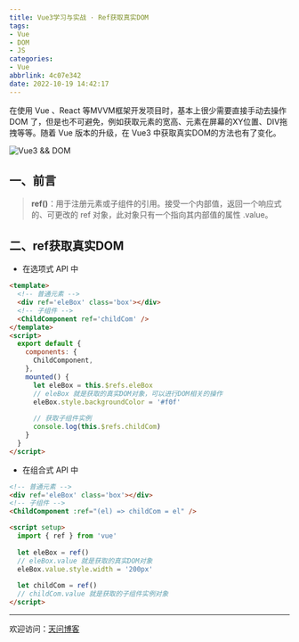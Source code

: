 ```yaml
---
title: Vue3学习与实战 · Ref获取真实DOM
tags:
- Vue
- DOM
- JS
categories:
- Vue
abbrlink: 4c07e342
date: 2022-10-19 14:42:17
---
```


在使用 Vue 、React 等MVVM框架开发项目时，基本上很少需要直接手动去操作 DOM 了，但是也不可避免，例如获取元素的宽高、元素在屏幕的XY位置、DIV拖拽等等。随着 Vue 版本的升级，在 Vue3 中获取真实DOM的方法也有了变化。

![Vue3 && DOM](https://tiven.cn/static/img/img-vue-03-tmlDL4iULG4rKKWmGDCEN.jpg)

[//]: # (<!-- more -->)

## 一、前言

>**ref()**：用于注册元素或子组件的引用。接受一个内部值，返回一个响应式的、可更改的 ref 对象，此对象只有一个指向其内部值的属性 .value。

## 二、ref获取真实DOM

- 在选项式 API 中

```html
<template>
  <!-- 普通元素 -->
  <div ref='eleBox' class='box'></div>
  <!-- 子组件 -->
  <ChildComponent ref='childCom' />
</template>
<script>
  export default {
    components: {
      ChildComponent,
    },
    mounted() {
      let eleBox = this.$refs.eleBox
      // eleBox 就是获取的真实DOM对象，可以进行DOM相关的操作
      eleBox.style.backgroundColor = '#f0f'
      
      // 获取子组件实例
      console.log(this.$refs.childCom)
    }
  }
</script>
```

- 在组合式 API 中

```html
<!-- 普通元素 -->
<div ref='eleBox' class='box'></div>
<!-- 子组件 -->
<ChildComponent :ref="(el) => childCom = el" />

<script setup>
  import { ref } from 'vue'
  
  let eleBox = ref()
  // eleBox.value 就是获取的真实DOM对象
  eleBox.value.style.width = '200px'
  
  let childCom = ref()
  // childCom.value 就是获取的子组件实例对象
</script>
```

---

欢迎访问：[天问博客](https://tiven.cn/p/4c07e342/ "天问博客-专注于大前端技术")

